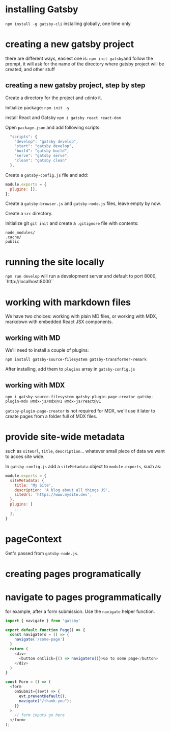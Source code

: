 # installing Gatsby

`npm install -g gatsby-cli`
installing globally, one time only

# creating a new gatsby project

there are different ways, easiest one is:
`npm init gatsby`and follow the prompt, it will ask for the name of the directory where gatsby project will be created, and other stuff

## creating a new gatsby project, step by step

Create a directory for the project and `cd`into it.

Initialize package: `npm init -y`

install React and Gatsby `npm i gatsby react react-dom`

Open `package.json` and add following scripts:

```js
  "scripts": {
    "develop": "gatsby develop",
    "start": "gatsby develop",
    "build": "gatsby build",
    "serve": "gatsby serve",
    "clean": "gatsby clean"
  },
```

Create a `gatsby-config.js` file and add:

```js
module.exports = {
  plugins: [],
};
```

Create a `gatsby-browser.js` and `gatsby-node.js` files, leave empty by now.

Create a `src` directory.

Initialize git `git init` and create a `.gitignore` file with contents:

```
node_modules/
.cache/
public
```

# running the site locally

`npm run develop` will run a development server and default to port 8000, `http://localhost:8000``

# working with markdown files

We have two choices: working with plain MD files, or working with MDX, markdown with embedded React JSX components.

## working with MD

We'll need to install a couple of plugins:

```
npm install gatsby-source-filesystem gatsby-transformer-remark
```

After installing, add them to `plugins` array in `gatsby-config.js`

## working with MDX

```
npm i gatsby-source-filesystem gatsby-plugin-page-creator gatsby-plugin-mdx @mdx-js/mdx@v1 @mdx-js/react@v1
```

`gatsby-plugin-page-creator` is not required for MDX, we'll use it later to create pages from a folder full of MDX files.

# provide site-wide metadata

such as `siteUrl`, `title`, `description`... whatever small piece of data we want to acces site wide.

In `gatsby-config.js` add a `siteMetadata` object to `module.exports`, such as:

```js
module.exports = {
  siteMetadata: {
    title: 'My Site',
    description: 'A blog about all things JS',
    siteUrl: 'https://www.mysite.dev',
  },
  plugins: [
    ...
  ],
}
```

# pageContext

Get's passed from `gatsby-node.js`.

# creating pages programatically

# navigate to pages programmatically

for example, after a form submission. Use the `navigate` helper function.

```js
import { navigate } from 'gatsby'

export default function Page() => {
  const navigateTo = () => {
    navigate('/some-page')
  }
  return (
    <div>
      <button onClick={() => navigateTo()}>Go to some page</button>
    </div>
  )
}
```

```js
const Form = () => (
  <form
    onSubmit={(evt) => {
      evt.preventDefault();
      navigate("/thank-you");
    }}
  >
    // form inputs go here
  </form>
);
```
